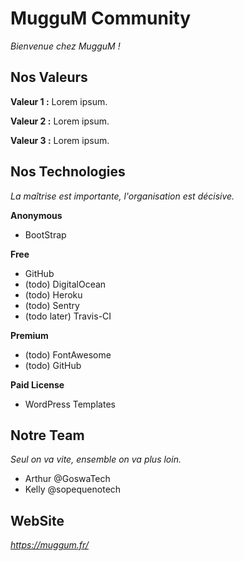 # MugguM Community
*Bienvenue chez MugguM !*

## Nos Valeurs

**Valeur 1 :**
Lorem ipsum.

**Valeur 2 :**
Lorem ipsum.

**Valeur 3 :**
Lorem ipsum.

## Nos Technologies
*La maîtrise est importante, l'organisation est décisive.*

**Anonymous**
- BootStrap

**Free**
- GitHub
- (todo) DigitalOcean
- (todo) Heroku
- (todo) Sentry
- (todo later) Travis-CI

**Premium**
- (todo) FontAwesome
- (todo) GitHub

**Paid License**
- WordPress Templates

## Notre Team
*Seul on va vite, ensemble on va plus loin.*

- Arthur @GoswaTech
- Kelly @sopequenotech

## WebSite
*https://muggum.fr/*
